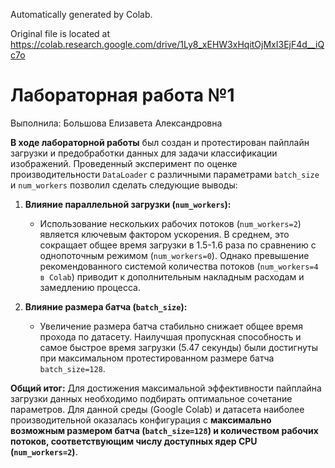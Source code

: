 Automatically generated by Colab.

Original file is located at
    https://colab.research.google.com/drive/1Ly8_xEHW3xHqitOjMxI3EjF4d__iQc7o

# Лабораторная работа №1
Выполнила: Большова Елизавета Александровна

**В ходе лабораторной работы** был создан и протестирован пайплайн загрузки и предобработки данных для задачи классификации изображений. Проведенный эксперимент по оценке производительности `DataLoader` с различными параметрами `batch_size` и `num_workers` позволил сделать следующие выводы:

1.  **Влияние параллельной загрузки (`num_workers`):**
    *   Использование нескольких рабочих потоков (`num_workers=2`) является ключевым фактором ускорения. В среднем, это сокращает общее время загрузки в 1.5-1.6 раза по сравнению с однопоточным режимом (`num_workers=0`). Однако превышение рекомендованного системой количества потоков (`num_workers=4 в Colab`) приводит к дополнительным накладным расходам и замедлению процесса.

2.  **Влияние размера батча (`batch_size`):**
    *    Увеличение размера батча стабильно снижает общее время прохода по датасету. Наилучшая пропускная способность и самое быстрое время загрузки (5.47 секунды) были достигнуты при максимальном протестированном размере батча `batch_size=128`.

**Общий итог:**
Для достижения максимальной эффективности пайплайна загрузки данных необходимо подбирать оптимальное сочетание параметров. Для данной среды (Google Colab) и датасета наиболее производительной оказалась конфигурация с **максимально возможным размером батча (`batch_size=128`) и количеством рабочих потоков, соответствующим числу доступных ядер CPU (`num_workers=2`)**.
